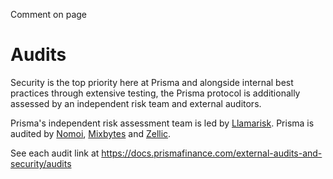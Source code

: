 Comment on page

Audits
======

Security is the top priority here at Prisma and alongside internal best practices through extensive testing, the Prisma protocol is additionally assessed by an independent risk team and external auditors.

Prisma's independent risk assessment team is led by [Llamarisk](https://twitter.com/PrismaRisk). Prisma is audited by [Nomoi](https://www.nomoi.xyz/), [Mixbytes](https://mixbytes.io/) and [Zellic](https://www.zellic.io/).

See each audit link at https://docs.prismafinance.com/external-audits-and-security/audits